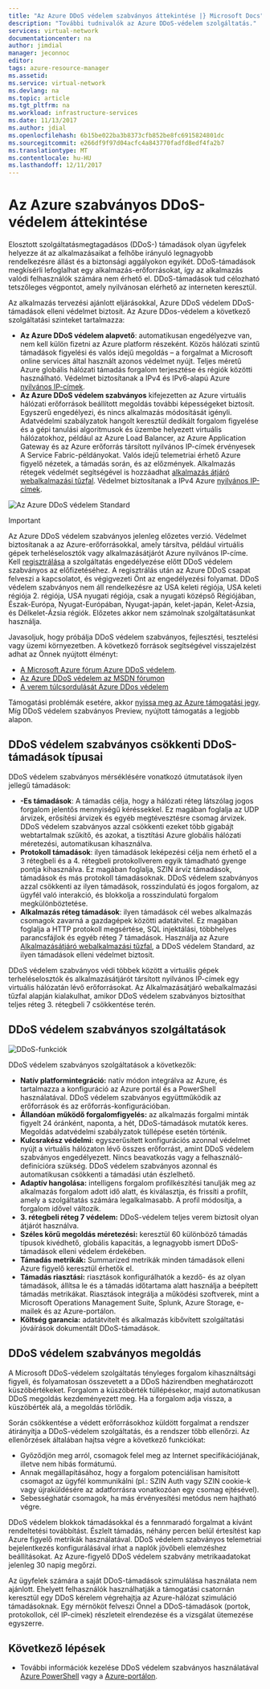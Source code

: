 ```yaml
---
title: "Az Azure DDoS védelem szabványos áttekintése |} Microsoft Docs"
description: "További tudnivalók az Azure DDoS-védelem szolgáltatás."
services: virtual-network
documentationcenter: na
author: jimdial
manager: jeconnoc
editor: 
tags: azure-resource-manager
ms.assetid: 
ms.service: virtual-network
ms.devlang: na
ms.topic: article
ms.tgt_pltfrm: na
ms.workload: infrastructure-services
ms.date: 11/13/2017
ms.author: jdial
ms.openlocfilehash: 6b15be022ba3b8373cfb852be8fc6915824801dc
ms.sourcegitcommit: e266df9f97d04acfc4a843770fadfd8edf4fa2b7
ms.translationtype: MT
ms.contentlocale: hu-HU
ms.lasthandoff: 12/11/2017
---
```

# <a name="azure-ddos-protection-standard-overview"></a>Az Azure szabványos DDoS-védelem áttekintése

Elosztott szolgáltatásmegtagadásos (DDoS-) támadások olyan ügyfelek helyezze át az alkalmazásaikat a felhőbe irányuló legnagyobb rendelkezésre állást és a biztonsági aggályokon egyikét. DDoS-támadások megkísérli lefoglalhat egy alkalmazás-erőforrásokat, így az alkalmazás valódi felhasználók számára nem érhető el. DDoS-támadások tud célozható tetszőleges végpontot, amely nyilvánosan elérhető az interneten keresztül.

Az alkalmazás tervezési ajánlott eljárásokkal, Azure DDoS védelem DDoS-támadások elleni védelmet biztosít. Az Azure DDos-védelem a következő szolgáltatási szinteket tartalmazza: 

- **Az Azure DDoS védelem alapvető**: automatikusan engedélyezve van, nem kell külön fizetni az Azure platform részeként. Közös hálózati szintű támadások figyelési és valós idejű megoldás – a forgalmat a Microsoft online services által használt azonos védelmet nyújt. Teljes méretű Azure globális hálózati támadás forgalom terjesztése és régiók közötti használható. Védelmet biztosítanak a IPv4 és IPv6-alapú Azure [nyilvános IP-címek](virtual-network-public-ip-address.md).
- **Az Azure DDoS védelem szabványos** kifejezetten az Azure virtuális hálózati erőforrások beállított megoldás további képességeket biztosít. Egyszerű engedélyezi, és nincs alkalmazás módosítását igényli. Adatvédelmi szabályzatok hangolt keresztül dedikált forgalom figyelése és a gépi tanulási algoritmusok és üzembe helyezett virtuális hálózatokhoz, például az Azure Load Balancer, az Azure Application Gateway és az Azure erőforrás társított nyilvános IP-címek érvényesek A Service Fabric-példányokat. Valós idejű telemetriai érhető Azure figyelő nézetek, a támadás során, és az előzmények. Alkalmazás rétegek védelmét segítségével is hozzáadhat [alkalmazás átjáró webalkalmazási tűzfal](https://azure.microsoft.com/services/application-gateway). Védelmet biztosítanak a IPv4 Azure [nyilvános IP-címek](virtual-network-public-ip-address.md). 

![Az Azure DDoS védelem Standard](./media/ddos-protection-overview/ddos-protection-overview-fig2.png)

> [!IMPORTANT]
> Az Azure DDoS védelem szabványos jelenleg előzetes verzió. Védelmet biztosítanak a az Azure-erőforrásokkal, amely társítva, például virtuális gépek terheléselosztók vagy alkalmazásátjárót Azure nyilvános IP-címe. Kell [regisztrálása](http://aka.ms/ddosprotection) a szolgáltatás engedélyezése előtt DDoS védelem szabványos az előfizetéséhez. A regisztrálás után az Azure DDoS csapat felveszi a kapcsolatot, és végigvezeti Önt az engedélyezési folyamat. DDoS védelem szabványos nem áll rendelkezésre az USA keleti régiója, USA keleti régiója 2. régiója, USA nyugati régiója, csak a nyugati középső Régiójában, Észak-Európa, Nyugat-Európában, Nyugat-japán, kelet-japán, Kelet-Ázsia, és Délkelet-Ázsia régiók. Előzetes akkor nem számolnak szolgáltatásunkat használja.

Javasoljuk, hogy próbálja DDoS védelem szabványos, fejlesztési, tesztelési vagy üzemi környezetben. A következő források segítségével visszajelzést adhat az Önnek nyújtott élményt:
- [A Microsoft Azure fórum Azure DDoS védelem](https://feedback.azure.com/forums/905032-azure-ddos-protection). 
- [Az Azure DDoS védelem az MSDN fórumon](https://social.msdn.microsoft.com/forums/azure/en-US/home?forum=azureddosprotection)
- [A verem túlcsordulását Azure DDos védelem](https://stackoverflow.com/tags/azure-ddos/info)

Támogatási problémák esetére, akkor [nyissa meg az Azure támogatási jegy](../azure-supportability/how-to-create-azure-support-request.md). Míg DDoS védelem szabványos Preview, nyújtott támogatás a legjobb alapon.

## <a name="types-of-ddos-attacks-that-ddos-protection-standard-mitigates"></a>DDoS védelem szabványos csökkenti DDoS-támadások típusai

DDoS védelem szabványos mérséklésére vonatkozó útmutatások ilyen jellegű támadások:

- **-Es támadások**: A támadás célja, hogy a hálózati réteg látszólag jogos forgalom jelentős mennyiségű kéréssekkel. Ez magában foglalja az UDP árvizek, erősítési árvizek és egyéb megtévesztésre csomag árvizek. DDoS védelem szabványos azzal csökkenti ezeket több gigabájt webtartalmak szűkítő, és azokat, a tisztítási Azure globális hálózati méretezési, automatikusan kihasználva. 
- **Protokoll támadások**: ilyen támadások leképezési célja nem érhető el a 3 rétegbeli és a 4. rétegbeli protokollverem egyik támadható gyenge pontja kihasználva. Ez magában foglalja, SZIN árvíz támadások, támadások és más protokoll támadásoknak. DDoS védelem szabványos azzal csökkenti az ilyen támadások, rosszindulatú és jogos forgalom, az ügyfél való interakció, és blokkolja a rosszindulatú forgalom megkülönböztetése. 
- **Alkalmazás réteg támadások**: ilyen támadások cél webes alkalmazás csomagok zavarná a gazdagépek közötti adatátvitel. Ez magában foglalja a HTTP protokoll megsértése, SQL injektálási, többhelyes parancsfájlok és egyéb réteg 7 támadások. Használja az Azure [Alkalmazásátjáró webalkalmazási tűzfal](../application-gateway/application-gateway-web-application-firewall-overview.md?toc=%2fazure%2fvirtual-network%2ftoc.json), a DDoS védelem Standard, az ilyen támadások elleni védelmet biztosít. 

DDoS védelem szabványos védi többek között a virtuális gépek terheléselosztók és alkalmazásátjárót társított nyilvános IP-címek egy virtuális hálózatán lévő erőforrásokat. Az Alkalmazásátjáró webalkalmazási tűzfal alapján kialakulhat, amikor DDoS védelem szabványos biztosíthat teljes réteg 3. rétegbeli 7 csökkentése terén.

## <a name="ddos-protection-standard-features"></a>DDoS védelem szabványos szolgáltatások

![DDoS-funkciók](./media/ddos-protection-overview/ddos-overview-fig1.png)

DDoS védelem szabványos szolgáltatások a következők: 

- **Natív platformintegráció:** natív módon integrálva az Azure, és tartalmazza a konfiguráció az Azure portál és a PowerShell használatával. DDoS védelem szabványos együttműködik az erőforrások és az erőforrás-konfigurációban.
- **Állandóan működő forgalomfigyelés:** az alkalmazás forgalmi minták figyelt 24 óránként, naponta, a hét, DDoS-támadások mutatók keres. Megoldás adatvédelmi szabályzatok túllépése esetén történik.
- **Kulcsrakész védelmi:** egyszerűsített konfigurációs azonnal védelmet nyújt a virtuális hálózaton lévő összes erőforrást, amint DDoS védelem szabványos engedélyezett. Nincs beavatkozás vagy a felhasználó-definícióra szükség. DDoS védelem szabványos azonnal és automatikusan csökkenti a támadási után észlelhető.
- **Adaptív hangolása:** intelligens forgalom profilkészítési tanulják meg az alkalmazás forgalom adott idő alatt, és kiválasztja, és frissíti a profilt, amely a szolgáltatás számára legalkalmasabb. A profil módosítja, a forgalom idővel változik.
- **3. rétegbeli réteg 7 védelem:** DDoS-védelem teljes verem biztosít olyan átjárót használva.
- **Széles körű megoldás méretezési:** keresztül 60 különböző támadás típusok kivédhető, globális kapacitás, a legnagyobb ismert DDoS-támadások elleni védelem érdekében. 
- **Támadás metrikák:** Summarized metrikák minden támadások elleni Azure figyelő keresztül érhetők el.
- **Támadás riasztási:** riasztások konfigurálhatók a kezdő- és az olyan támadások, állítsa le és a támadás időtartama alatt használja a beépített támadás metrikákat. Riasztások integrálja a működési szoftverek, mint a Microsoft Operations Management Suite, Splunk, Azure Storage, e-mailek és az Azure-portálon.
- **Költség garancia:** adatátvitelt és alkalmazás kibővített szolgáltatási jóváírások dokumentált DDoS-támadások.

## <a name="ddos-protection-standard-mitigation"></a>DDoS védelem szabványos megoldás

A Microsoft DDoS-védelem szolgáltatás tényleges forgalom kihasználtsági figyeli, és folyamatosan összevetett a a DDoS házirendben meghatározott küszöbértékeket. Forgalom a küszöbérték túllépésekor, majd automatikusan DDoS megoldás kezdeményezett meg. Ha a forgalom adja vissza, a küszöbérték alá, a megoldás törlődik.

Során csökkentése a védett erőforrásokhoz küldött forgalmat a rendszer átirányítja a DDoS-védelem szolgáltatás, és a rendszer több ellenőrzi. Az ellenőrzések általában hajtsa végre a következő funkciókat:

- Győződjön meg arról, csomagok felel meg az Internet specifikációjának, illetve nem hibás formátumú.
- Annak megállapításához, hogy a forgalom potenciálisan hamisított csomagot az ügyfél kommunikálni (pl.: SZIN Auth vagy SZIN cookie-k vagy újraküldésére az adatforrásra vonatkozóan egy csomag ejtésével).
- Sebességhatár csomagok, ha más érvényesítési metódus nem hajtható végre.

DDoS védelem blokkok támadásokkal és a fennmaradó forgalmat a kívánt rendeltetési továbbítást. Észlelt támadás, néhány percen belül értesítést kap Azure figyelő metrikák használatával. DDoS védelem szabványos telemetriai bejelentkezés konfigurálásával írhat a naplók jövőbeli elemzéshez beállításokat. Az Azure-figyelő DDoS védelem szabvány metrikaadatokat jelenleg 30 napig megőrzi.

Az ügyfelek számára a saját DDoS-támadások szimulálása használata nem ajánlott. Ehelyett felhasználók használhatják a támogatási csatornán keresztül egy DDoS kérelem végrehajtja az Azure-hálózat szimuláció támadásoknak. Egy mérnököt felveszi Önnel a DDoS-támadások (portok, protokollok, cél IP-címek) részleteit elrendezése és a vizsgálat ütemezése egyszerre.

## <a name="next-steps"></a>Következő lépések

- További információk kezelése DDoS védelem szabványos használatával [Azure PowerShell](ddos-protection-manage-ps.md) vagy a [Azure-portálon](ddos-protection-manage-portal.md).
